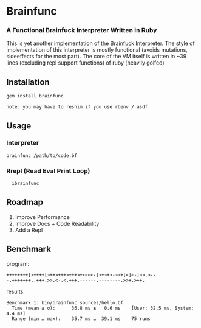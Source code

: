 # Brainfunc
### A Functional Brainfuck Interpreter Written in Ruby

This is yet another implementation of the [Brainfuck Interpreter](https://en.wikipedia.org/wiki/Brainfuck). The style of implementation of this interpreter is mostly functional (avoids mutations, sideeffects for the most part). The core of the VM itself is written in ~39 lines (excluding repl support functions) of ruby (heavily golfed)

## Installation

```bash
gem install brainfunc
```
`note: you may have to reshim if you use rbenv / asdf`

## Usage

### Interpreter

```
brainfunc /path/to/code.bf
```

### Rrepl (Read Eval Print Loop)
```bash
  ibrainfunc
```

## Roadmap

1. Improve Performance
2. Improve Docs + Code Readability
3. Add a Repl

## Benchmark

program:
```brainfuck
++++++++[>++++[>++>+++>+++>+<<<<-]>+>+>->>+[<]<-]>>.>---.+++++++..+++.>>.<-.<.+++.------.--------.>>+.>++.
```
results:
```
Benchmark 1: bin/brainfunc sources/hello.bf
  Time (mean ± σ):      36.8 ms ±   0.6 ms    [User: 32.5 ms, System: 4.4 ms]
  Range (min … max):    35.7 ms …  39.1 ms    75 runs
```

